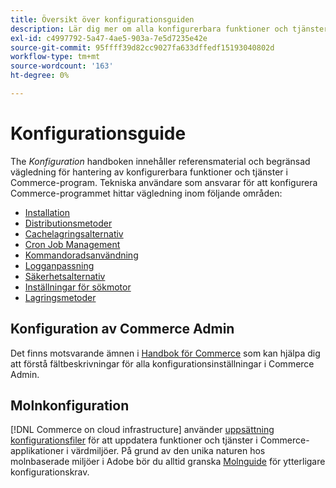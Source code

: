 ```yaml
---
title: Översikt över konfigurationsguiden
description: Lär dig mer om alla konfigurerbara funktioner och tjänster för ditt Adobe Commerce- eller Magento Open Source-program.
exl-id: c4997792-5a47-4ae5-903a-7e5d7235e42e
source-git-commit: 95ffff39d82cc9027fa633dffedf15193040802d
workflow-type: tm+mt
source-wordcount: '163'
ht-degree: 0%

---
```


# Konfigurationsguide

The _Konfiguration_ handboken innehåller referensmaterial och begränsad vägledning för hantering av konfigurerbara funktioner och tjänster i Commerce-program. Tekniska användare som ansvarar för att konfigurera Commerce-programmet hittar vägledning inom följande områden:

- [Installation](../configuration/bootstrap/initialization.md)
- [Distributionsmetoder](../configuration/deployment/overview.md)
- [Cachelagringsalternativ](../configuration/cache/caching-overview.md)
- [Cron Job Management](../configuration/cron/custom-cron.md)
- [Kommandoradsanvändning](../configuration/cli/config-cli.md)
- [Logganpassning](../configuration/logs/custom-logging.md)
- [Säkerhetsalternativ](../configuration/security/overview.md)
- [Inställningar för sökmotor](../configuration/search/configure-search-engine.md)
- [Lagringsmetoder](../configuration/storage/memcached.md)

## Konfiguration av Commerce Admin

Det finns motsvarande ämnen i [Handbok för Commerce](https://docs.magento.com/user-guide/stores/configuration.html) som kan hjälpa dig att förstå fältbeskrivningar för alla konfigurationsinställningar i Commerce Admin.

## Molnkonfiguration

[!DNL Commerce on cloud infrastructure] använder [uppsättning konfigurationsfiler](https://experienceleague.adobe.com/docs/commerce-cloud-service/user-guide/configure/overview.html) för att uppdatera funktioner och tjänster i Commerce-applikationer i värdmiljöer. På grund av den unika naturen hos molnbaserade miljöer i Adobe bör du alltid granska [Molnguide](https://experienceleague.adobe.com/docs/commerce-cloud-service/user-guide/overview.html) för ytterligare konfigurationskrav.
